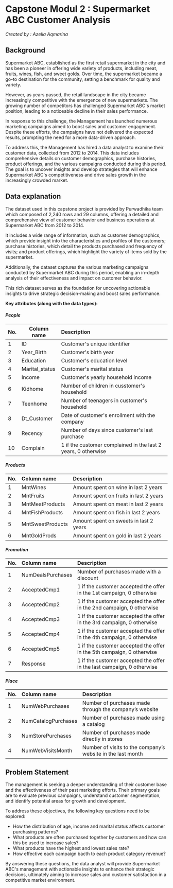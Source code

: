 # **Capstone Modul 2 : Supermarket ABC Customer Analysis**
*Created by : Azelia Aqmarina*



## **Background**
Supermarket ABC, established as the first retail supermarket in the city and has been a pioneer in offering wide variety of products, including meat, fruits, wines, fish, and sweet golds. Over time, the supermarket became a go-to destination for the community, setting a benchmark for quality and variety.

However, as years passed, the retail landscape in the city became increasingly competitive with the emergence of new supermarkets. The growing number of competitors has challenged Supermarket ABC's market position, leading to a noticeable decline in their sales performance.

In response to this challenge, the Management has launched numerous marketing campaigns aimed to boost sales and customer engagement. Despite these efforts, the campaigns have not delivered the expected results, prompting the need for a more data-driven approach.

To address this, the Management has hired a data analyst to examine their customer data, collected from 2012 to 2014. This data includes comprehensive details on customer demographics, purchase histories, product offerings, and the various campaigns conducted during this period. The goal is to uncover insights and develop strategies that will enhance Supermarket ABC's competitiveness and drive sales growth in the increasingly crowded market.


## **Data explanation**
The dataset used in this capstone project is provided by Purwadhika team which composed of 2,240 rows and 29 columns, offering a detailed and comprehensive view of customer behavior and business operations at Supermarket ABC from 2012 to 2014. 

It includes a wide range of information, such as customer demographics, which provide insight into the characteristics and profiles of the customers; purchase histories, which detail the products purchased and frequency of visits; and product offerings, which highlight the variety of items sold by the supermarket. 

Additionally, the dataset captures the various marketing campaigns conducted by Supermarket ABC during this period, enabling an in-depth analysis of their effectiveness and impact on customer behavior. 

This rich dataset serves as the foundation for uncovering actionable insights to drive strategic decision-making and boost sales performance.

**Key attributes (along with the data types):** 

#### ***People***
|No.|Column name| Description|
| --- | --- | :--- |
| 1 | ID | Customer's unique identifier | 
| 2 | Year_Birth | Customer's birth year| 
| 3 | Education | Customer's education level |
| 4 | Marital_status | Customer's marital status | 
| 5 | Income | Customer's yearly household income | 
| 6 | Kidhome | Number of children in cusstomer's household | 
| 7 | Teenhome | Number of teenagers in customer's household | 
| 8 | Dt_Customer | Date of customer's enrollment with the company |
| 9 | Recency | Number of days since customer's last purchase |
| 10 | Complain | 1 if the customer complained in the last 2 years, 0 otherwise |


#### ***Products***
|No.|Column name| Description|
| --- | :--- | :--- |
| 1 | MntWines | Amount spent on wine in last 2 years |
| 2 | MntFruits | Amount spent on fruits in last 2 years|
| 3 | MntMeatProducts | Amount spent on meat in last 2 years |
| 4 | MntFishProducts | Amount spent on fish in last 2 years |
| 5 | MntSweetProducts | Amount spent on sweets in last 2 years |
| 6 | MntGoldProds | Amount spent on gold in last 2 years |


#### ***Promotion***
|No.|Column name| Description|
| --- | :--- | :--- |
| 1 | NumDealsPurchases | Number of purchases made with a discount |
| 2 | AcceptedCmp1 | 1 if the customer accepted the offer in the 1st campaign, 0 otherwise| 
| 3 | AcceptedCmp2 | 1 if the customer accepted the offer in the 2nd campaign, 0 otherwise |
| 4 | AcceptedCmp3 | 1 if the customer accepted the offer in the 3rd campaign, 0 otherwise |
| 5 | AcceptedCmp4 | 1 if the customer accepted the offer in the 4th campaign, 0 otherwise |
| 6 | AcceptedCmp5 | 1 if the customer accepted the offer in the 5th campaign, 0 otherwise |
| 7 | Response | 1 if the customer accepted the offer in the last campaign, 0 otherwise |


#### ***Place***
|No.|Column name| Description|
| --- | :--- | :--- |
| 1 | NumWebPurchases | Number of purchases made through the company’s website |
| 2 | NumCatalogPurchases | Number of purchases made using a catalog |
| 3 | NumStorePurchases | Number of purchases made directly in stores |
| 4 | NumWebVisitsMonth | Number of visits to the company’s website in the last month |


## **Problem Statement** 
The management is seeking a deeper understanding of their customer base and the effectiveness of their past marketing efforts. Their primary goals are to evaluate previous campaigns, understand customer segmentation, and identify potential areas for growth and development. 

To address these objectives, the following key questions need to be explored:

* How the distribution of age, income and marital status affects customer purchasing patterns?
* What products are often purchased together by customers and how can this be used to increase sales?
* What products have the highest and lowest sales rate?
* How effective each campaign bacth to each product category revenue?

By answering these questions, the data analyst will provide Supermarket ABC's management with actionable insights to enhance their strategic decisions, ultimately aiming to increase sales and customer satisfaction in a competitive market environment.


